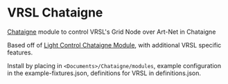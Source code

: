 # VRSL Chataigne
[Chataigne](https://benjamin.kuperberg.fr/chataigne) module to control VRSL's Grid Node over Art-Net in Chataigne

Based off of [Light Control Chataigne Module](https://github.com/jonglissimo/Light-Control-Chataigne-Module), with additional VRSL specific features.

Install by placing in ```<Documents>/Chataigne/modules```, example configuration in the example-fixtures.json, definitions for VRSL in definitions.json.

